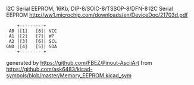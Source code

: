 I2C Serial EEPROM, 16Kb, DIP-8/SOIC-8/TSSOP-8/DFN-8
I2C Serial EEPROM
http://ww1.microchip.com/downloads/en/DeviceDoc/21703d.pdf


	    +---------+
	 A0 |[1]   [8]| VCC
	 A1 |[2]   [7]| WP
	 A2 |[3]   [6]| SCL
	GND |[4]   [5]| SDA
	    +---------+


generated by https://github.com/FBEZ/Pinout-AsciiArt from https://github.com/ask6483/kicad-symbols/blob/master/Memory_EEPROM.kicad_sym
